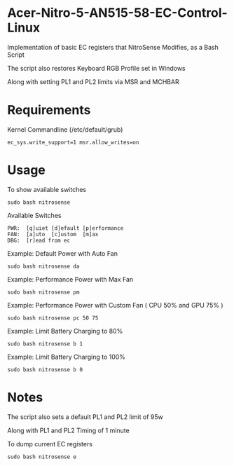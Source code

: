 # Acer-Nitro-5-AN515-58-EC-Control-Linux

Implementation of basic EC registers that NitroSense Modifies, as a Bash Script

The script also restores Keyboard RGB Profile set in Windows

Along with setting PL1 and PL2 limits via MSR and MCHBAR

# Requirements

Kernel Commandline (/etc/default/grub)

```
ec_sys.write_support=1 msr.allow_writes=on
```

# Usage

To show available switches

```
sudo bash nitrosense
```

Available Switches

```
PWR:  [q]uiet [d]efault [p]erformance
FAN:  [a]uto  [c]ustom  [m]ax
DBG:  [r]ead from ec
```

Example: Default Power with Auto Fan

```
sudo bash nitrosense da
```

Example: Performance Power with Max Fan

```
sudo bash nitrosense pm
```

Example: Performance Power with Custom Fan ( CPU 50% and GPU 75% )

```
sudo bash nitrosense pc 50 75
```

Example: Limit Battery Charging to 80%

```
sudo bash nitrosense b 1
```

Example: Limit Battery Charging to 100%

```
sudo bash nitrosense b 0
```

# Notes

The script also sets a default PL1 and PL2 limit of 95w

Along with PL1 and PL2 Timing of 1 minute

To dump current EC registers

```
sudo bash nitrosense e
```
